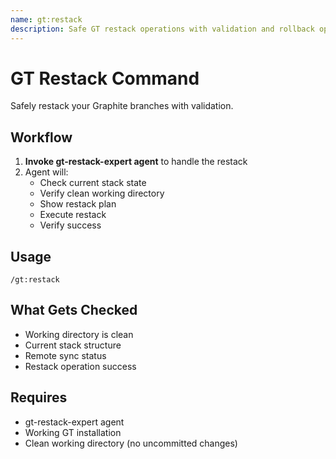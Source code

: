 ```yaml
---
name: gt:restack
description: Safe GT restack operations with validation and rollback options
---
```


# GT Restack Command

Safely restack your Graphite branches with validation.

## Workflow

1. **Invoke gt-restack-expert agent** to handle the restack
2. Agent will:
   - Check current stack state
   - Verify clean working directory
   - Show restack plan
   - Execute restack
   - Verify success

## Usage

```
/gt:restack
```

## What Gets Checked

- Working directory is clean
- Current stack structure
- Remote sync status
- Restack operation success

## Requires

- gt-restack-expert agent
- Working GT installation
- Clean working directory (no uncommitted changes)
